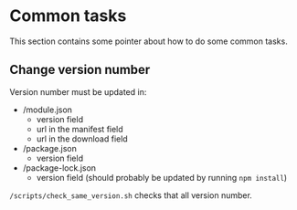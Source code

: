 # Common tasks

This section contains some pointer about how to do some common tasks.

## Change version number

Version number must be updated in:
- /module.json
    - version field
    - url in the manifest field
    - url in the download field
- /package.json
    - version field
- /package-lock.json
    - version field (should probably be updated by running `npm install`)

`/scripts/check_same_version.sh` checks that all version number.
